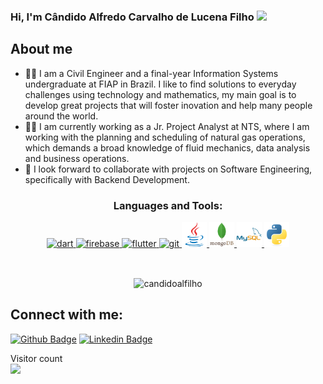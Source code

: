 ### Hi, I'm Cândido Alfredo Carvalho de Lucena Filho <img src="https://media.giphy.com/media/hvRJCLFzcasrR4ia7z/giphy.gif" width="25px">
## About me
- 🧑‍💻   I am a Civil Engineer and a final-year Information Systems undergraduate at FIAP in Brazil. I like to find solutions to everyday challenges using technology and mathematics, my main goal is to develop great projects that will foster inovation and help many people around the world. 
- 🧑‍🔬   I am currently working as a Jr. Project Analyst at NTS, where I am working with the planning and scheduling of natural gas operations, which demands a broad knowledge of fluid mechanics, data analysis and business operations. 
- 📱      I look forward to collaborate with projects on Software Engineering, specifically with Backend Development.

<h3 align="center">Languages and Tools:</h3>
<p align="center"> <a href="https://dart.dev" target="_blank"> <img src="https://www.vectorlogo.zone/logos/dartlang/dartlang-icon.svg" alt="dart" width="40" height="40"/> </a> <a href="https://firebase.google.com/" target="_blank"> <img src="https://www.vectorlogo.zone/logos/firebase/firebase-icon.svg" alt="firebase" width="40" height="40"/> </a> <a href="https://flutter.dev" target="_blank"> <img src="https://www.vectorlogo.zone/logos/flutterio/flutterio-icon.svg" alt="flutter" width="40" height="40"/> </a> <a href="https://git-scm.com/" target="_blank"> <img src="https://www.vectorlogo.zone/logos/git-scm/git-scm-icon.svg" alt="git" width="40" height="40"/> </a> <a href="https://www.java.com" target="_blank"> <img src="https://raw.githubusercontent.com/devicons/devicon/master/icons/java/java-original.svg" alt="java" width="40" height="40"/> </a> <a href="https://www.mongodb.com/" target="_blank"> <img src="https://raw.githubusercontent.com/devicons/devicon/master/icons/mongodb/mongodb-original-wordmark.svg" alt="mongodb" width="40" height="40"/> </a> <a href="https://www.mysql.com/" target="_blank"> <img src="https://raw.githubusercontent.com/devicons/devicon/master/icons/mysql/mysql-original-wordmark.svg" alt="mysql" width="40" height="40"/> </a> <a href="https://www.python.org" target="_blank"> <img src="https://raw.githubusercontent.com/devicons/devicon/master/icons/python/python-original.svg" alt="python" width="40" height="40"/> </a> </p>
<br>
<p align="center"><img align="center" src="https://github-readme-streak-stats.herokuapp.com/?user=candidoalfilho&" alt="candidoalfilho" /></p>

## Connect with me:

 [![Github Badge](https://img.shields.io/badge/-Github-000?style=flat-square&logo=Github&logoColor=white&link=https://github.com/candidoalfilho)](https://github.com/candidoalfilho)
[![Linkedin Badge](https://img.shields.io/badge/-LinkedIn-blue?style=flat-square&logo=Linkedin&logoColor=white&link=https://www.linkedin.com/in/candidoalfilho/)](https://www.linkedin.com/in/candidoalfredocl/)

  Visitor count<br>
  <img src="https://profile-counter.glitch.me/candidoalfilho/count.svg" />
</p>
